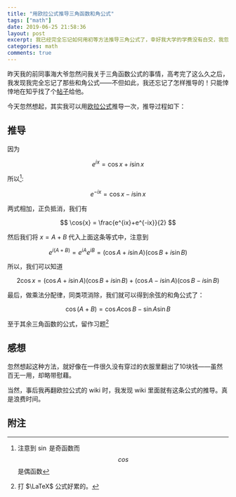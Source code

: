 ```yaml
---
title: "用欧拉公式推导三角函数和角公式"
tags: ["math"]
date: 2019-06-25 21:58:36
layout: post
excerpt: 我已经完全忘记如何用初等方法推导三角公式了，幸好我大学的学费没有白交，我忽然想起了用欧拉公式推导和角公式的方法
categories: math
comments: true
---
```


昨天我的前同事海大爷忽然问我关于三角函数公式的事情，高考完了这么久之后，我发现我完全忘记了那些和角公式——不但如此，我还忘记了怎样推导的！只能悻悻地在知乎找了个[帖子](https://zhuanlan.zhihu.com/p/39404639)给他。

今天忽然想起，其实我可以用[欧拉公式](https://zh.wikipedia.org/wiki/%E6%AC%A7%E6%8B%89%E5%85%AC%E5%BC%8F)推导一次，推导过程如下：

## 推导 ##

因为

$$ e^{ix} = \cos{x} + i\sin{x}$$

所以[^1]:

$$ e^{-ix} = \cos{x} - i\sin{x} $$

两式相加，正负抵消，我们有

$$ \cos{x} = \frac{e^{ix}+e^{-ix}}{2} $$

然后我们将 $x=A+B$ 代入上面这条等式中，注意到 

$$e^{i(A+B)}=e^{iA}e^{iB}=(\cos{A}+i\sin{A})(\cos{B}+i\sin{B})$$

所以，我们可以知道

$$ 2 \cos{x} = (\cos{A}+i\sin{A})(\cos{B}+i\sin{B}) + (\cos{A}-i\sin{A})(\cos{B}-i\sin{B}) $$

最后，做乘法分配律，同类项消除，我们就可以得到余弦的和角公式了：

$$ \cos{(A+B)} = \cos{A}\cos{B} - \sin{A}\sin{B} $$

至于其余三角函数的公式，留作习题[^2]

## 感想 ##

忽然想起这种方法，就好像在一件很久没有穿过的衣服里翻出了10块钱——虽然百无一用，却略带慰藉。

当然，事后我再翻欧拉公式的 wiki 时，我发现 wiki 里面就有这条公式的推导。真是浪费时间。


## 附注 ##

[^1]: 注意到 $\sin$ 是奇函数而 $$cos$$ 是偶函数

[^2]: 打 $\LaTeX$ 公式好累的。

